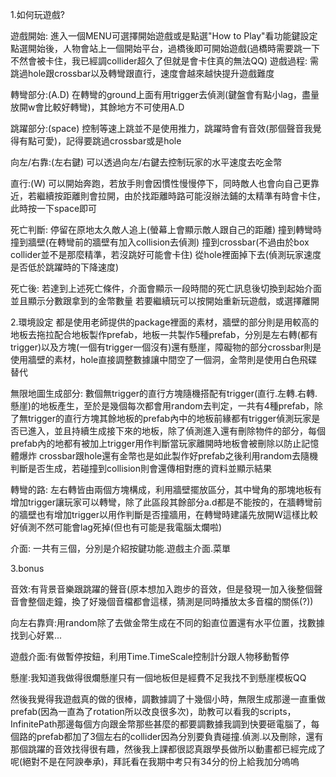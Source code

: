1.如何玩遊戲?

  遊戲開始:
    進入一個MENU可選擇開始遊戲或是點選"How to Play"看功能鍵設定
    點選開始後，人物會站上一個開始平台，過橋後即可開始遊戲(過橋時需要跳一下不然會被卡住，我已經調collider超久了但就是會卡住真的無法QQ)
    遊戲過程:
    需跳過hole跟crossbar以及轉彎跟直行，速度會越來越快提升遊戲難度
    
  轉彎部分:(A.D)
    在轉彎的ground上面有用trigger去偵測(鍵盤會有點小lag，盡量放開w會比較好轉彎)，其餘地方不可使用A.D
    
  跳躍部分:(space)
    控制等速上跳並不是使用推力，跳躍時會有音效(那個聲音我覺得有點可愛)，記得要跳過crossbar或是hole
    
  向左/右靠:(左右鍵)
    可以透過向左/右鍵去控制玩家的水平速度去吃金幣
    
  直行:(W)
    可以開始奔跑，若放手則會因慣性慢慢停下，同時敵人也會向自己更靠近，若繼續按距離則會拉開，由於找距離時路可能沒辦法鋪的太精準有時會卡住，此時按一下space即可
    
  死亡判斷:
    停留在原地太久敵人追上(螢幕上會顯示敵人跟自己的距離)
    撞到轉彎時撞到牆壁(在轉彎前的牆壁有加入collision去偵測)
    撞到crossbar(不過由於box collider並不是那麼精準，若沒跳好可能會卡住)
    從hole裡面掉下去(偵測玩家速度是否低於跳躍時的下降速度)	
    
  死亡後:
    若達到上述死亡條件，介面會顯示一段時間的死亡訊息後切換到起始介面並且顯示分數跟拿到的金幣數量
    若要繼續玩可以按開始重新玩遊戲，或選擇離開
    
2.環境設定
  都是使用老師提供的package裡面的素材，牆壁的部分則是用較高的地板去拖拉配合地板製作prefab，地板一共製作5種prefab，分別是左右轉(都有trigger)以及方塊(一個有trigger一個沒有)還有懸崖，障礙物的部分crossbar則是使用牆壁的素材，hole直接調整數據讓中間空了一個洞，金幣則是使用白色飛碟替代
  
  無限地圖生成部分:
    數個無trigger的直行方塊隨機搭配有trigger(直行.左轉.右轉.懸崖)的地板產生，至於是幾個每次都會用random去判定，一共有4種prefab，除了無trigger的直行方塊其餘地板的prefab內中的地板前緣都有trigger偵測玩家是否已進入，並且持續生成接下來的地板，除了偵測進入還有刪除物件的部分，每個prefab內的地都有被加上trigger用作判斷當玩家離開時地板會被刪除以防止記憶體爆炸
    crossbar跟hole還有金幣也是如此製作好prefab之後利用random去隨機判斷是否生成，若碰撞到collision則會還傳相對應的資料並顯示結果
    
  轉彎的路:
    左右轉皆由兩個方塊構成，利用牆壁擺放區分，其中彎角的那塊地板有增加trigger讓玩家可以轉彎，除了此區段其餘部分a.d都是不能按的，在牆轉彎前的牆壁也有增加trigger以用作判斷是否撞牆用，在轉彎時建議先放開W這樣比較好偵測不然可能會lag死掉(但也有可能是我電腦太爛啦)
    
  介面:
    一共有三個，分別是介紹按鍵功能.遊戲主介面.菜單
    
3.bonus

  音效:有背景音樂跟跳躍的聲音(原本想加入跑步的音效，但是發現一加入後整個聲音會整個走鐘，換了好幾個音檔都會這樣，猜測是同時播放太多音檔的關係(?))
  
  向左右靠齊:用random除了去做金幣生成在不同的鉛直位置還有水平位置，找數據找到心好累...
  
  遊戲介面:有做暫停按鈕，利用Time.TimeScale控制計分跟人物移動暫停
  
  懸崖:我知道我做得很爛懸崖只有一個地板但是經費不足我找不到懸崖模板QQ
  
  然後我覺得我遊戲真的做的很棒，調數據調了十幾個小時，無限生成那邊一直重做prefab(因為一直為了rotation所以改良很多次)，助教可以看我的scripts，InfinitePath那邊每個方向跟金幣那些甚麼的都要調數據我調到快要砸電腦了，每個路的prefab都加了3個左右的collider因為分別要負責碰撞.偵測.以及刪除，還有那個跳躍的音效找得很有趣，然後我上課都很認真跟學長做所以動畫都已經完成了呢(絕對不是在阿諛奉承)，拜託看在我期中考只有34分的份上給我加分嗚嗚
